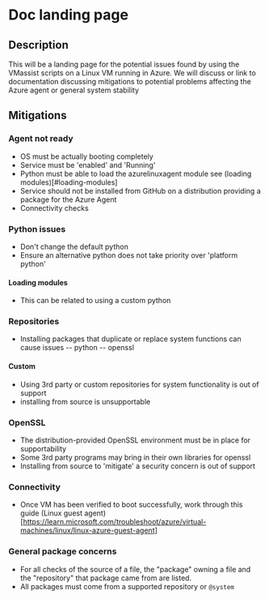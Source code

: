 # Doc landing page

## Description
This will be a landing page for the potential issues found by using the VMassist scripts on a Linux VM running in Azure.  We will discuss or link to documentation discussing mitigations to potential problems affecting the Azure agent or general system stability

## Mitigations

### Agent not ready
- OS must be actually booting completely
- Service must be 'enabled' and 'Running'
- Python must be able to load the azurelinuxagent module see (loading modules)[#loading-modules]
- Service should not be installed from GitHub on a distribution providing a package for the Azure Agent
- Connectivity checks

### Python issues
- Don't change the default python
- Ensure an alternative python does not take priority over 'platform python'

#### Loading modules
- This can be related to using a custom python

### Repositories
- Installing packages that duplicate or replace system functions can cause issues
-- python
-- openssl

#### Custom
- Using 3rd party or custom repositories for system functionality is out of support
- installing from source is unsupportable

### OpenSSL
- The distribution-provided OpenSSL environment must be in place for supportability
- Some 3rd party programs may bring in their own libraries for openssl
- Installing from source to 'mitigate' a security concern is out of support

### Connectivity
- Once VM has been verified to boot successfully, work through this guide
  (Linux guest agent)[https://learn.microsoft.com/troubleshoot/azure/virtual-machines/linux/linux-azure-guest-agent]

### General package concerns
- For all checks of the source of a file, the "package" owning a file and the "repository" that package came from are listed.
- All packages must come from a supported repository or `@system`
